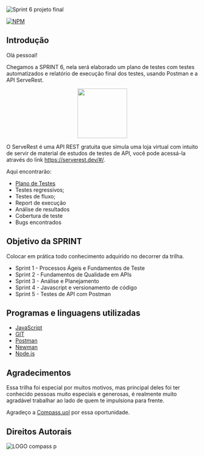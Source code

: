 ![Sprint 6 projeto final](https://user-images.githubusercontent.com/109304734/187513290-3f5e55b5-1c93-4adf-b7b9-e9f768cbe3aa.png)

[![NPM](https://img.shields.io/npm/l/react)](https://github.com/clascleo/Rocketman_Cleonice_Souza_Compass/blob/main/license)

## Introdução

Olá pessoal!

Chegamos a SPRINT 6, nela será elaborado um plano de testes com testes automatizados e relatório de execução final dos testes, usando Postman e a API ServeRest.

<div align="center">
<img src="https://user-images.githubusercontent.com/109304734/187521207-374f54a1-ebb1-4c87-b960-cd78ccc0a11f.png" width="130px" />
</div>

O ServeRest é uma API REST gratuita que simula uma loja virtual com intuito de servir de material de estudos de testes de API, você pode acessá-la através do link https://serverest.dev/#/.


 Aqui encontrarão: 
 
* [Plano de Testes](https://www.canva.com/design/DAFKcY9dt9c/fdR2fjoBLY5-naQgLYUzcg/view?utm_content=DAFKcY9dt9c&utm_campaign=designshare&utm_medium=link&utm_source=homepage_design_menu)
* Testes regressivos;
* Testes de fluxo;
* Report de execução
* Análise de resultados
* Cobertura de teste
* Bugs encontrados


## Objetivo da SPRINT

 Colocar em prática todo conhecimento adquirido no decorrer da trilha.
 
 * Sprint 1 - Processos Ágeis e Fundamentos de Teste
 * Sprint 2 - Fundamentos de Qualidade em APIs
 * Sprint 3 - Análise e Planejamento
 * Sprint 4 - Javascript e versionamento de código
 * Sprint 5 - Testes de API com Postman
 
 ## Programas e linguagens utilizadas
 
* [JavaScript](https://www.microsoft.com/pt-br/p/javascript/9nblggh07nrx?activetab=pivot:overviewtab)
* [GIT](https://git-scm.com/download/win)
* [Postman](https://postman.softonic.com.br/)
* [Newman](https://adevait.com/qa/how-to-create-elegant-html-reports-in-postman#installing-newman-and-html-reporters)
* [Node.js](https://nodejs.org/)

## Agradecimentos

Essa trilha foi especial por muitos motivos, mas principal deles foi ter conhecido pessoas muito especiais e generosas, é realmente muito agradável trabalhar ao lado de quem te impulsiona para frente. 

Agradeço a [Compass.uol](https://compass.uol/en/home/) por essa oportunidade.


## Direitos Autorais
![LOGO compass p](https://user-images.githubusercontent.com/109304734/187517627-1098dd45-333c-45e2-a279-44e09cf774bf.png)
